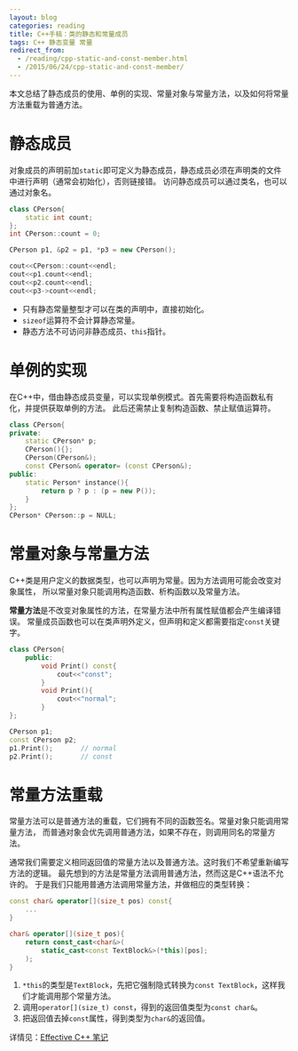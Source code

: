 ```yaml
---
layout: blog 
categories: reading
title: C++手稿：类的静态和常量成员
tags: C++ 静态变量 常量
redirect_from:
  - /reading/cpp-static-and-const-member.html
  - /2015/06/24/cpp-static-and-const-member/
---
```


本文总结了静态成员的使用、单例的实现、常量对象与常量方法，以及如何将常量方法重载为普通方法。

# 静态成员

对象成员的声明前加`static`即可定义为静态成员，静态成员必须在声明类的文件中进行声明（通常会初始化），否则链接错。
访问静态成员可以通过类名，也可以通过对象名。

```cpp
class CPerson{
    static int count;
};
int CPerson::count = 0;

CPerson p1, &p2 = p1, *p3 = new CPerson();

cout<<CPerson::count<<endl;
cout<<p1.count<<endl;
cout<<p2.count<<endl;
cout<<p3->count<<endl;
```

* 只有静态常量整型才可以在类的声明中，直接初始化。
* `sizeof`运算符不会计算静态常量。
* 静态方法不可访问非静态成员、`this`指针。

# 单例的实现

在C++中，借由静态成员变量，可以实现单例模式。首先需要将构造函数私有化，并提供获取单例的方法。
此后还需禁止复制构造函数、禁止赋值运算符。

```cpp
class CPerson{
private:
    static CPerson* p;
    CPerson(){};
    CPerson(CPerson&);
    const CPerson& operator= (const CPerson&);
public:
    static Person* instance(){
        return p ? p : (p = new P());
    }
};
CPerson* CPerson::p = NULL;
```

<!--more-->

# 常量对象与常量方法

C++类是用户定义的数据类型，也可以声明为常量。因为方法调用可能会改变对象属性，
所以常量对象只能调用构造函数、析构函数以及常量方法。

**常量方法**是不改变对象属性的方法，在常量方法中所有属性赋值都会产生编译错误。
常量成员函数也可以在类声明外定义，但声明和定义都需要指定`const`关键字。

```cpp
class CPerson{
    public:
        void Print() const{
            cout<<"const";
        }
        void Print(){
            cout<<"normal";
        }
};

CPerson p1;
const CPerson p2;
p1.Print();       // normal
p2.Print();       // const
```

# 常量方法重载

常量方法可以是普通方法的重载，它们拥有不同的函数签名。常量对象只能调用常量方法，
而普通对象会优先调用普通方法，如果不存在，则调用同名的常量方法。

通常我们需要定义相同返回值的常量方法以及普通方法。这时我们不希望重新编写方法的逻辑。
最先想到的方法是常量方法调用普通方法，然而这是C++语法不允许的。
于是我们只能用普通方法调用常量方法，并做相应的类型转换：

```cpp
const char& operator[](size_t pos) const{
    ...
}

char& operator[](size_t pos){
    return const_cast<char&>(
        static_cast<const TextBlock&>(*this)[pos];
    );
}
```

1. `*this`的类型是`TextBlock`，先把它强制隐式转换为`const TextBlock`，这样我们才能调用那个常量方法。
2. 调用`operator[](size_t) const`，得到的返回值类型为`const char&`。
3. 把返回值去掉`const`属性，得到类型为`char&`的返回值。

详情见：[Effective C++ 笔记](/2014/05/04/effective-cpp.html)
